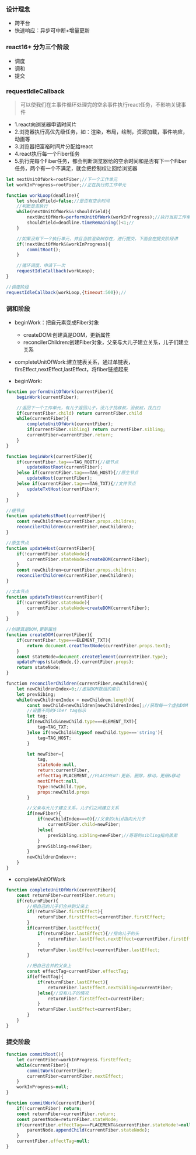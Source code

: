 <!--
 * @Author: dfh
 * @Date: 2021-04-07 07:42:28
 * @LastEditors: dfh
 * @LastEditTime: 2021-04-07 09:00:07
 * @Modified By: dfh
 * @FilePath: /test7/53.react的渲染流程/README.md
-->
### 设计理念
- 跨平台
- 快速响应：异步可中断+增量更新

### react16+ 分为三个阶段
- 调度
- 调和
- 提交

### requestIdleCallback
> 可以使我们在主事件循环处理完的空余事件执行react任务，不影响关键事件

- 1.react向浏览器申请时间片
- 2.浏览器执行高优先级任务，如：渲染，布局，绘制，资源加载，事件响应，动画等
- 3.浏览器把富裕时间片分配给react
- 4.react执行每一个Fiber任务
- 5.执行完每个Fiber任务，都会判断浏览器给的空余时间和是否有下一个Fiber任务，两个有一个不满足，就会把控制权让回给浏览器

```javascript
let nextUnitOfWork=rootFiber;//下一个工作单元
let workInProgress=rootFiber;//正在执行的工作单元

function workLoop(deadline){
    let shouldYield=false;//是否有空余时间
    //判断是否执行
    while(nextUnitOfWork&&!shouldYield){
        nextUnitOfWork=performUnitOfWork(workInProgress);//执行当前工作单元，并且返回下一个工作单元
        shouldYield=deadline.timeRemaining()<1;//
    }

    //如果没有下一个执行单元，并且当前渲染树存在，进行提交，下面会在提交阶段讲
    if(!nextUnitOfWork&&workInProgress){
        commitRoot();
    }

    //循环调度，申请下一次
    requestIdleCallback(workLoop);
}

//调度阶段
requestIdleCallback(workLoop,{timeout:500});//
```

### 调和阶段

- beginWork：把自元素变成Fiber对象
    - createDOM:创建真是DOM，更新属性
    - reconcilerChildren:创建Fiber对象，父亲与大儿子建立关系，儿子们建立关系

- completeUnitOfWork:建立链表关系，通过单链表，firsEffect,nextEffect,lastEffect，将fiber链接起来


- beginWork:

```javascript
function performUnitOfWork(currentFiber){
    beginWork(currentFiber);

    //返回下一个工作单元，有儿子返回儿子，没儿子找叔叔，没叔叔，找白白
    if(currentFiber.child) return currentFiber.child
    while(currentFiber){
        completeUnitOfWork(currentFiber);
        if(currentFiber.sibling) return currentFiber.sibling;
        currentFiber=currentFiber.return;
    }
}

function beginWork(currentFiber){
    if(currentFiber.tag===TAG_ROOT){//根节点
        updateHostRoot(currentFiber);
    }else if(currentFiber.tag===TAG_HOST){//原生节点
        updateHost(currentFiber);
    }else if(currentFiber.tag===TAG_TXT){//文件节点
        updateTxtHost(currentFiber);
    }
}

//根节点
function updateHostRoot(currentFiber){
    const newChildren=currentFiber.props.children;
    reconcilerChildren(currentFiber,newChildren);
}

//原生节点
function updateHost(currentFiber){
    if(!currentFiber.stateNode){
        currentFiber.stateNode=createDOM(currentFiber);
    }
    const newChildren=currentFiber.props.children;
    reconcilerChildren(currentFiber,newChildren);
}

//文本节点
function updateTxtHost(currentFiber){
    if(!currentFiber.stateNode){
        currentFiber.stateNode=createDOM(currentFiber);
    }
}

//创建真是DOM,更新属性
function createDOM(currentFiber){
    if(currentFiber.type===ELEMENT_TXT){
        return document.creatTextNode(currentFiber.props.text);
    }
    const stateNode=document.createElement(currentFiber.type);
    updateProps(stateNode,{},currentFiber.props);
    return stateNode;
}

functiom reconcilerChildren(currentFiber,newChildren){
    let newChildrenIndex=0;//虚拟DOM数组的索引
    let prevSibing;
    while(newChildrenIndex < newChildrem.length){
        const newChild=newChildren[newChildrenIndex];//获取每一个虚拟DOM
        //设置不同的Fiber tag标示
        let tag;
        if(newChild&&newChild.type===ELEMENT_TXT){
            tag=TAG_TXT;
        }else if(newChild&&typeof newChild.type==='string'){
            tag=TAG_HOST;
        }

        let newFiber={
            tag,
            stateNode:null,
            return:currentFiber,
            effectTag:PLACEMENT,//PLACEMENT:更新，删除，移动，更细&移动
            nextEffect:null,
            type:newChild.type,
            props:newChild.props
        }

        //父亲与大儿子建立关系，儿子们之间建立关系
        if(newFiber){
            if(newChildIndex===0){//父亲的chid指向大儿子
                currentFiber.child=newFiber;
            }else{
                prevSibling.sibling=newFiber;//哥哥的sibling指向弟弟
            }
            prevSibling=newFiber;
        }
        newChildrenIndex++;
    }
}
```

- completeUnitOfWork

```javascript
function completeUnitOfWork(currentFiber){
    const returnFiber=currentFiber.return;
    if(returnFiber){
        //把自己的儿子们合并到父亲上
        if(!returnFiber.firstEffect){
            returnFiber.firstEffect=currentFiber.firstEffect;
        }
        if(currentFiber.lastEffect){
            if(returnFiber.lastEffect){//指向儿子的头
                returnFiber.lastEffect.nextEffect=currentFiber.firstEffect;
            }
            returnFiber.lastEffect=currentFiber.lastEffect;
        }

        //把自己合并的父亲上
        const effectTag=currentFiber.effectTag;
        if(effectTag){
            if(returnFiber.lastEffect){
                returnFiber.lastEffect.nextSibling=currentFiber;
            }else{//没有儿子的情况
                returnFiber.firstEffect=currentFiber;
            }
            returnFiber.lastEffect=currentFiber;
        }
    }
}
```

### 提交阶段

```javascript
function commitRoot(){
    let currentFiber=workInProgress.firstEffect;
    while(currentFiber){
        commitWork(currentFiber);
        currentFiber=currentFiber.nextEffect;
    }
    workInProgress=null;
}

function commitWork(currentFiber){
    if(!currentFiber) return;
    const returnFiber=currentFiber.return;
    const parentNode=returnFiber.stateNode;
    if(currentFiber.effectTag===PLACEMENT&&currentFiber.stateNode!=null){
        parentNode.appendChild(currentFiber.stateNode);
    }
    currentFiber.effectTag=null;
}
```




